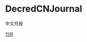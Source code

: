 # DecredCNJournal
中文月报

[11月](https://github.com/Guang168/DecredCNJournal/blob/master/201811_DecredJournalCN.md)
